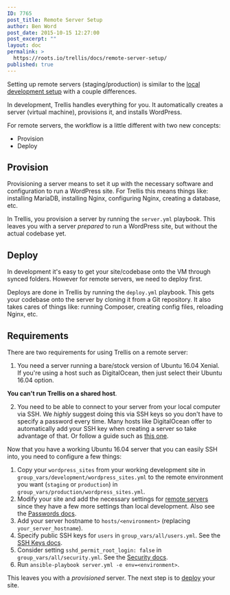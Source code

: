 ```yaml
---
ID: 7765
post_title: Remote Server Setup
author: Ben Word
post_date: 2015-10-15 12:27:00
post_excerpt: ""
layout: doc
permalink: >
  https://roots.io/trellis/docs/remote-server-setup/
published: true
---
```

Setting up remote servers (staging/production) is similar to the [local development setup](https://roots.io/trellis/docs/local-development-setup/) with a couple differences.

In development, Trellis handles everything for you. It automatically creates a server (virtual machine), provisions it, and installs WordPress.

For remote servers, the workflow is a little different with two new concepts:

* Provision
* Deploy

## Provision

Provisioning a server means to set it up with the necessary software and configuration to run a WordPress site. For Trellis this means things like: installing MariaDB, installing Nginx, configuring Nginx, creating a database, etc.

In Trellis, you provision a server by running the `server.yml` playbook. This leaves you with a server *prepared* to run a WordPress site, but without the actual codebase yet.

## Deploy

In development it's easy to get your site/codebase onto the VM through synced folders. However for remote servers, we need to deploy first.

Deploys are done in Trellis by running the `deploy.yml` playbook. This gets your codebase onto the server by cloning it from a Git repository. It also takes cares of things like: running Composer, creating config files, reloading Nginx, etc.

## Requirements

There are two requirements for using Trellis on a remote server:

1. You need a server running a bare/stock version of Ubuntu 16.04 Xenial. If you're using a host such as DigitalOcean, then just select their Ubuntu 16.04 option.

**You can't run Trellis on a shared host**.

2. You need to be able to connect to your server from your local computer via SSH. We *highly* suggest doing this via SSH keys so you don't have to specify a password every time. Many hosts like DigitalOcean offer to automatically add your SSH key when creating a server so take advantage of that. Or follow a guide such as [this one](https://www.digitalocean.com/community/tutorials/how-to-set-up-ssh-keys--2).

Now that you have a working Ubuntu 16.04 server that you can easily SSH into, you need to configure a few things:

1. Copy your `wordpress_sites` from your working development site in `group_vars/development/wordpress_sites.yml` to the remote environment you want (`staging` or `production`) in `group_vars/production/wordpress_sites.yml`.
2. Modify your site and add the necessary settings for [remote servers](https://roots.io/trellis/docs/wordpress-sites/#remote-servers) since they have a few more settings than local development. Also see the [Passwords docs](https://roots.io/trellis/docs/passwords/).
3. Add your server hostname to `hosts/<environment>` (replacing `your_server_hostname`).
4. Specify public SSH keys for `users` in `group_vars/all/users.yml`. See the [SSH Keys docs](https://roots.io/trellis/docs/ssh-keys/).
5. Consider setting `sshd_permit_root_login: false` in `group_vars/all/security.yml`. See the [Security docs](https://roots.io/trellis/docs/security/).
6. Run `ansible-playbook server.yml -e env=<environment>`.

This leaves you with a *provisioned* server. The next step is to [deploy](https://roots.io/trellis/docs/deploys/) your site.